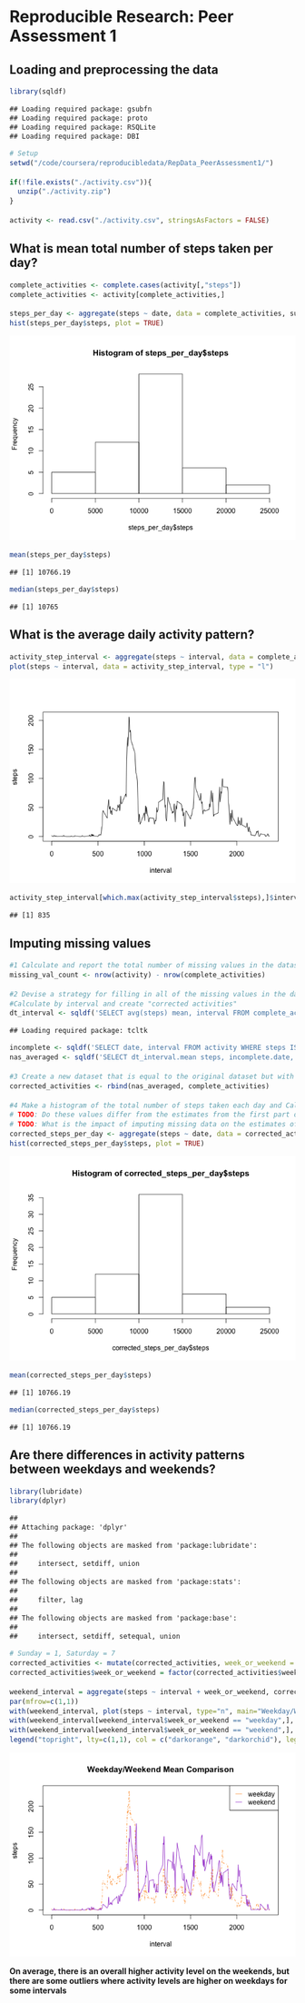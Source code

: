 # Reproducible Research: Peer Assessment 1


## Loading and preprocessing the data


```r
library(sqldf)
```

```
## Loading required package: gsubfn
## Loading required package: proto
## Loading required package: RSQLite
## Loading required package: DBI
```

```r
# Setup
setwd("/code/coursera/reproducibledata/RepData_PeerAssessment1/")

if(!file.exists("./activity.csv")){
  unzip("./activity.zip")
}

activity <- read.csv("./activity.csv", stringsAsFactors = FALSE)
```

## What is mean total number of steps taken per day?

```r
complete_activities <- complete.cases(activity[,"steps"])
complete_activities <- activity[complete_activities,]

steps_per_day <- aggregate(steps ~ date, data = complete_activities, sum)
hist(steps_per_day$steps, plot = TRUE)
```

![](PA1_template_files/figure-html/meansteps-1.png) 

```r
mean(steps_per_day$steps)
```

```
## [1] 10766.19
```

```r
median(steps_per_day$steps)
```

```
## [1] 10765
```

## What is the average daily activity pattern?

```r
activity_step_interval <- aggregate(steps ~ interval, data = complete_activities, mean)
plot(steps ~ interval, data = activity_step_interval, type = "l")
```

![](PA1_template_files/figure-html/activitypattern-1.png) 

```r
activity_step_interval[which.max(activity_step_interval$steps),]$interval
```

```
## [1] 835
```

## Imputing missing values

```r
#1 Calculate and report the total number of missing values in the dataset (i.e. the total number of rows with NAs)
missing_val_count <- nrow(activity) - nrow(complete_activities)

#2 Devise a strategy for filling in all of the missing values in the dataset. The strategy does not need to be sophisticated. For example, you could use the mean/median for that day, or the mean for that 5-minute interval, etc.
#Calculate by interval and create "corrected activities"
dt_interval <- sqldf('SELECT avg(steps) mean, interval FROM complete_activities GROUP BY interval')
```

```
## Loading required package: tcltk
```

```r
incomplete <- sqldf('SELECT date, interval FROM activity WHERE steps IS NULL')
nas_averaged <- sqldf('SELECT dt_interval.mean steps, incomplete.date, dt_interval.interval FROM incomplete JOIN dt_interval ON incomplete.interval = dt_interval.interval')

#3 Create a new dataset that is equal to the original dataset but with the missing data filled in.
corrected_activities <- rbind(nas_averaged, complete_activities)

#4 Make a histogram of the total number of steps taken each day and Calculate and report the mean and median total number of steps taken per day. 
# TODO: Do these values differ from the estimates from the first part of the assignment? 
# TODO: What is the impact of imputing missing data on the estimates of the total daily number of steps?
corrected_steps_per_day <- aggregate(steps ~ date, data = corrected_activities, sum)
hist(corrected_steps_per_day$steps, plot = TRUE)
```

![](PA1_template_files/figure-html/imputingmissingvals-1.png) 

```r
mean(corrected_steps_per_day$steps)
```

```
## [1] 10766.19
```

```r
median(corrected_steps_per_day$steps)
```

```
## [1] 10766.19
```


## Are there differences in activity patterns between weekdays and weekends?

```r
library(lubridate)
library(dplyr)
```

```
## 
## Attaching package: 'dplyr'
## 
## The following objects are masked from 'package:lubridate':
## 
##     intersect, setdiff, union
## 
## The following objects are masked from 'package:stats':
## 
##     filter, lag
## 
## The following objects are masked from 'package:base':
## 
##     intersect, setdiff, setequal, union
```

```r
# Sunday = 1, Saturday = 7
corrected_activities <- mutate(corrected_activities, week_or_weekend = ifelse(wday(ymd(date)) > 1 & wday(ymd(date)) < 7, "weekday", "weekend") )
corrected_activities$week_or_weekend = factor(corrected_activities$week_or_weekend, levels = c("weekday", "weekend"))

weekend_interval = aggregate(steps ~ interval + week_or_weekend, corrected_activities, mean)
par(mfrow=c(1,1))  
with(weekend_interval, plot(steps ~ interval, type="n", main="Weekday/Weekend Mean Comparison"))  
with(weekend_interval[weekend_interval$week_or_weekend == "weekday",], lines(steps ~ interval, type="l", col="darkorange", lty=4))  
with(weekend_interval[weekend_interval$week_or_weekend == "weekend",], lines(steps ~ interval, type="l", col="darkorchid" ))  
legend("topright", lty=c(1,1), col = c("darkorange", "darkorchid"), legend = c("weekday", "weekend"), seg.len=1)
```

![](PA1_template_files/figure-html/weekends-1.png) 

**On average, there is an overall higher activity level on the weekends, but there are some outliers where activity levels are higher on weekdays for some intervals**
